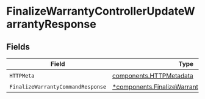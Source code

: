 # FinalizeWarrantyControllerUpdateWarrantyResponse


## Fields

| Field                                                                                                     | Type                                                                                                      | Required                                                                                                  | Description                                                                                               |
| --------------------------------------------------------------------------------------------------------- | --------------------------------------------------------------------------------------------------------- | --------------------------------------------------------------------------------------------------------- | --------------------------------------------------------------------------------------------------------- |
| `HTTPMeta`                                                                                                | [components.HTTPMetadata](../../models/components/httpmetadata.md)                                        | :heavy_check_mark:                                                                                        | N/A                                                                                                       |
| `FinalizeWarrantyCommandResponse`                                                                         | [*components.FinalizeWarrantyCommandResponse](../../models/components/finalizewarrantycommandresponse.md) | :heavy_minus_sign:                                                                                        | N/A                                                                                                       |